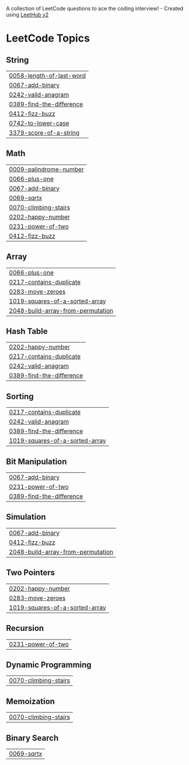 A collection of LeetCode questions to ace the coding interview! - Created using [LeetHub v2](https://github.com/arunbhardwaj/LeetHub-2.0)
<!---LeetCode Topics Start-->
# LeetCode Topics
## String
|  |
| ------- |
| [0058-length-of-last-word](https://github.com/Athif-gitt/LeetCode/tree/master/0058-length-of-last-word) |
| [0067-add-binary](https://github.com/Athif-gitt/LeetCode/tree/master/0067-add-binary) |
| [0242-valid-anagram](https://github.com/Athif-gitt/LeetCode/tree/master/0242-valid-anagram) |
| [0389-find-the-difference](https://github.com/Athif-gitt/LeetCode/tree/master/0389-find-the-difference) |
| [0412-fizz-buzz](https://github.com/Athif-gitt/LeetCode/tree/master/0412-fizz-buzz) |
| [0742-to-lower-case](https://github.com/Athif-gitt/LeetCode/tree/master/0742-to-lower-case) |
| [3379-score-of-a-string](https://github.com/Athif-gitt/LeetCode/tree/master/3379-score-of-a-string) |
## Math
|  |
| ------- |
| [0009-palindrome-number](https://github.com/Athif-gitt/LeetCode/tree/master/0009-palindrome-number) |
| [0066-plus-one](https://github.com/Athif-gitt/LeetCode/tree/master/0066-plus-one) |
| [0067-add-binary](https://github.com/Athif-gitt/LeetCode/tree/master/0067-add-binary) |
| [0069-sqrtx](https://github.com/Athif-gitt/LeetCode/tree/master/0069-sqrtx) |
| [0070-climbing-stairs](https://github.com/Athif-gitt/LeetCode/tree/master/0070-climbing-stairs) |
| [0202-happy-number](https://github.com/Athif-gitt/LeetCode/tree/master/0202-happy-number) |
| [0231-power-of-two](https://github.com/Athif-gitt/LeetCode/tree/master/0231-power-of-two) |
| [0412-fizz-buzz](https://github.com/Athif-gitt/LeetCode/tree/master/0412-fizz-buzz) |
## Array
|  |
| ------- |
| [0066-plus-one](https://github.com/Athif-gitt/LeetCode/tree/master/0066-plus-one) |
| [0217-contains-duplicate](https://github.com/Athif-gitt/LeetCode/tree/master/0217-contains-duplicate) |
| [0283-move-zeroes](https://github.com/Athif-gitt/LeetCode/tree/master/0283-move-zeroes) |
| [1019-squares-of-a-sorted-array](https://github.com/Athif-gitt/LeetCode/tree/master/1019-squares-of-a-sorted-array) |
| [2048-build-array-from-permutation](https://github.com/Athif-gitt/LeetCode/tree/master/2048-build-array-from-permutation) |
## Hash Table
|  |
| ------- |
| [0202-happy-number](https://github.com/Athif-gitt/LeetCode/tree/master/0202-happy-number) |
| [0217-contains-duplicate](https://github.com/Athif-gitt/LeetCode/tree/master/0217-contains-duplicate) |
| [0242-valid-anagram](https://github.com/Athif-gitt/LeetCode/tree/master/0242-valid-anagram) |
| [0389-find-the-difference](https://github.com/Athif-gitt/LeetCode/tree/master/0389-find-the-difference) |
## Sorting
|  |
| ------- |
| [0217-contains-duplicate](https://github.com/Athif-gitt/LeetCode/tree/master/0217-contains-duplicate) |
| [0242-valid-anagram](https://github.com/Athif-gitt/LeetCode/tree/master/0242-valid-anagram) |
| [0389-find-the-difference](https://github.com/Athif-gitt/LeetCode/tree/master/0389-find-the-difference) |
| [1019-squares-of-a-sorted-array](https://github.com/Athif-gitt/LeetCode/tree/master/1019-squares-of-a-sorted-array) |
## Bit Manipulation
|  |
| ------- |
| [0067-add-binary](https://github.com/Athif-gitt/LeetCode/tree/master/0067-add-binary) |
| [0231-power-of-two](https://github.com/Athif-gitt/LeetCode/tree/master/0231-power-of-two) |
| [0389-find-the-difference](https://github.com/Athif-gitt/LeetCode/tree/master/0389-find-the-difference) |
## Simulation
|  |
| ------- |
| [0067-add-binary](https://github.com/Athif-gitt/LeetCode/tree/master/0067-add-binary) |
| [0412-fizz-buzz](https://github.com/Athif-gitt/LeetCode/tree/master/0412-fizz-buzz) |
| [2048-build-array-from-permutation](https://github.com/Athif-gitt/LeetCode/tree/master/2048-build-array-from-permutation) |
## Two Pointers
|  |
| ------- |
| [0202-happy-number](https://github.com/Athif-gitt/LeetCode/tree/master/0202-happy-number) |
| [0283-move-zeroes](https://github.com/Athif-gitt/LeetCode/tree/master/0283-move-zeroes) |
| [1019-squares-of-a-sorted-array](https://github.com/Athif-gitt/LeetCode/tree/master/1019-squares-of-a-sorted-array) |
## Recursion
|  |
| ------- |
| [0231-power-of-two](https://github.com/Athif-gitt/LeetCode/tree/master/0231-power-of-two) |
## Dynamic Programming
|  |
| ------- |
| [0070-climbing-stairs](https://github.com/Athif-gitt/LeetCode/tree/master/0070-climbing-stairs) |
## Memoization
|  |
| ------- |
| [0070-climbing-stairs](https://github.com/Athif-gitt/LeetCode/tree/master/0070-climbing-stairs) |
## Binary Search
|  |
| ------- |
| [0069-sqrtx](https://github.com/Athif-gitt/LeetCode/tree/master/0069-sqrtx) |
<!---LeetCode Topics End-->
